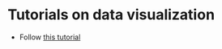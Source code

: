 # Tutorials on data visualization
* Follow [this tutorial](https://www.kaggle.com/residentmario/welcome-to-data-visualization)

